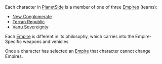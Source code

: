Each character in [PlanetSide](../PlanetSide.md) is a member of one of three
[Empires](Empires.md) (teams):

- [New Conglomerate](New_Conglomerate.md)
- [Terran Republic](Terran_Republic.md)
- [Vanu Sovereignty](Vanu_Sovereignty.md)

Each [Empire](Empires.md) is different in its philosophy, which carries into the
Empire-Specific weapons and vehicles.

Once a character has selected an [Empire](Empires.md) that character cannot
change Empires.
